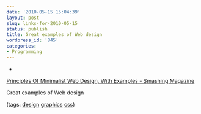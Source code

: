 ```yaml
---
date: '2010-05-15 15:04:39'
layout: post
slug: links-for-2010-05-15
status: publish
title: Great examples of Web design
wordpress_id: '845'
categories:
- Programming
---
```


  *


[Principles Of Minimalist Web Design, With Examples - Smashing Magazine](http://www.smashingmagazine.com/2010/05/13/principles-of-minimalist-web-design-with-examples/)


Great examples of Web design


(tags: [design](http://delicious.com/eob/design) [graphics](http://delicious.com/eob/graphics) [css](http://delicious.com/eob/css))



